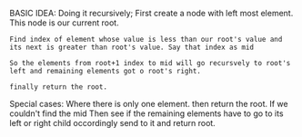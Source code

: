 ​BASIC IDEA:
  Doing it recursively;
    First create a node with left most element.
    This node is our current root.
    
    Find index of element whose value is less than our root's value and its next is greater than root's value. Say that index as mid
    
    So the elements from root+1 index to mid will go recursvely to root's left and remaining elements got o root's right.
    
    finally return the root.
    
  Special cases:
    Where there is only one element. then return the root.
    If we couldn't find the mid
      Then see if the remaining elements have to go to its left or right child occordingly send to it and return root.
